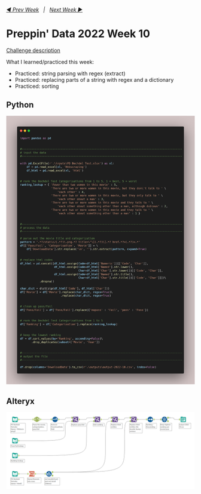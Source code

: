 <h6><a href="..\preppin-data-2022-09\README.md">◀  Prev Week</a>&nbsp;&nbsp;&nbsp;|&nbsp;&nbsp;&nbsp;<a href="..\preppin-data-2022-11\README.md">Next Week  ▶</a></h6>

# Preppin' Data 2022 Week 10

[Challenge description](https://preppindata.blogspot.com/2022/03/2022-week-10-bechdel-test.html)

What I learned/practiced this week:
* Practiced: string parsing with regex (extract)
* Practiced: replacing parts of a string with regex and a dictionary
* Practiced: sorting

## Python
<a href="preppin-data-2022-10.py">
<img src="img-python-code-2022-10.png?raw=true" alt="Python code">
</a>

## Alteryx
<a href="preppin-data-2022-10.yxzp">
<img src="img-alteryx-2022-10.png?raw=true" alt="Alteryx workflow">
</a>
